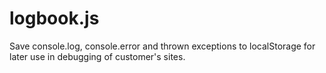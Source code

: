 logbook.js
==========

Save console.log, console.error and thrown exceptions to localStorage for later use in debugging of customer's sites.
